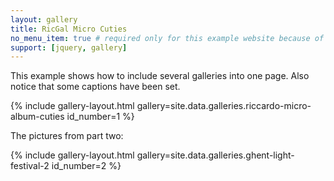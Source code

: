 ```yaml
---
layout: gallery
title: RicGal Micro Cuties
no_menu_item: true # required only for this example website because of menu construction
support: [jquery, gallery]
---
```


This example shows how to include several galleries into one page. Also notice that some captions have been set.

{% include gallery-layout.html gallery=site.data.galleries.riccardo-micro-album-cuties id_number=1 %}

The pictures from part two:

{% include gallery-layout.html gallery=site.data.galleries.ghent-light-festival-2 id_number=2 %}

[repo for Pasta]: https://github.com/palladius/pasta